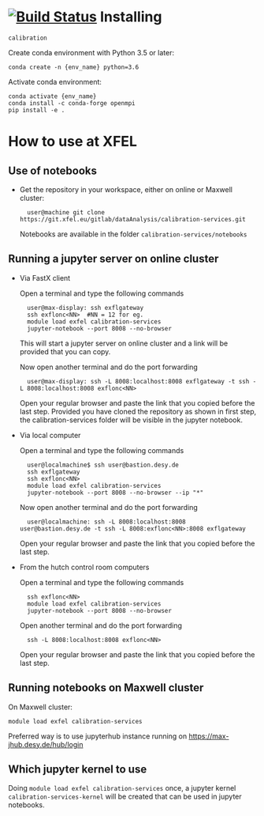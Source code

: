 [![Build Status](https://travis-ci.com/ebadkamil/calibration-services.svg?branch=dev)](https://travis-ci.com/ebadkamil/calibration-services)
Installing
==========

`calibration` 

Create conda environment with Python 3.5 or later:

    conda create -n {env_name} python=3.6

Activate conda environment:

    conda activate {env_name}
    conda install -c conda-forge openmpi 
    pip install -e .

How to use at XFEL
==================

Use of notebooks
----------------

- Get the repository in your workspace, either on online or Maxwell cluster:
    
        user@machine git clone https://git.xfel.eu/gitlab/dataAnalysis/calibration-services.git

    Notebooks are available in the folder `calibration-services/notebooks`

Running a jupyter server on online cluster
------------------------------------------

- Via FastX client

    Open a terminal and type the following commands

        user@max-display: ssh exflgateway
        ssh exflonc<NN>  #NN = 12 for eg.
        module load exfel calibration-services
        jupyter-notebook --port 8008 --no-browser

    This will start a jupyter server on online cluster and a link will be provided that you can copy.

    Now open another terminal and do the port forwarding

        user@max-display: ssh -L 8008:localhost:8008 exflgateway -t ssh -L 8008:localhost:8008 exflonc<NN>

    Open your regular browser and paste the link that you copied before the last step. Provided you have cloned the repository as shown in first step, the calibration-services folder will be visible in the jupyter notebook.

- Via local computer

    Open a terminal and type the following commands

        user@localmachine$ ssh user@bastion.desy.de
        ssh exflgateway
        ssh exflonc<NN>
        module load exfel calibration-services
        jupyter-notebook --port 8008 --no-browser --ip "*"

    Now open another terminal and do the port forwarding

        user@localmachine: ssh -L 8008:localhost:8008 user@bastion.desy.de -t ssh -L 8008:exflonc<NN>:8008 exflgateway
    
    Open your regular browser and paste the link that you copied before the last step.

- From the hutch control room computers

    Open a terminal and type the following commands

        ssh exflonc<NN>
        module load exfel calibration-services
        jupyter-notebook --port 8008 --no-browser
    
    Open another terminal and do the port forwarding
    
        ssh -L 8008:localhost:8008 exflonc<NN>

   Open your regular browser and paste the link that you copied before the last step.

Running notebooks on Maxwell cluster
------------------------------------

On Maxwell cluster:

	module load exfel calibration-services

Preferred way is to use jupyterhub instance running on https://max-jhub.desy.de/hub/login

Which jupyter kernel to use
---------------------------

Doing `module load exfel calibration-services` once, a jupyter kernel `calibration-services-kernel` will be created that can be used in jupyter notebooks.
